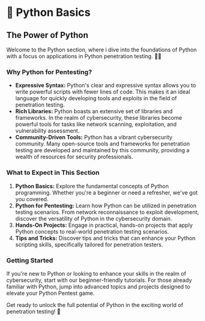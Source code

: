 # 🐍 Python Basics

## The Power of Python

Welcome to the Python section, where i dive into the foundations of Python with a focus on applications in Python penetration testing. 🐍✨

### Why Python for Pentesting?

* **Expressive Syntax:** Python's clear and expressive syntax allows you to write powerful scripts with fewer lines of code. This makes it an ideal language for quickly developing tools and exploits in the field of penetration testing.
* **Rich Libraries:** Python boasts an extensive set of libraries and frameworks. In the realm of cybersecurity, these libraries become powerful tools for tasks like network scanning, exploitation, and vulnerability assessment.
* **Community-Driven Tools:** Python has a vibrant cybersecurity community. Many open-source tools and frameworks for penetration testing are developed and maintained by this community, providing a wealth of resources for security professionals.

### What to Expect in This Section

1. **Python Basics:** Explore the fundamental concepts of Python programming. Whether you're a beginner or need a refresher, we've got you covered.
2. **Python for Pentesting:** Learn how Python can be utilized in penetration testing scenarios. From network reconnaissance to exploit development, discover the versatility of Python in the cybersecurity domain.
3. **Hands-On Projects:** Engage in practical, hands-on projects that apply Python concepts to real-world penetration testing scenarios.
4. **Tips and Tricks:** Discover tips and tricks that can enhance your Python scripting skills, specifically tailored for penetration testers.

### Getting Started

If you're new to Python or looking to enhance your skills in the realm of cybersecurity, start with our beginner-friendly tutorials. For those already familiar with Python, jump into advanced topics and projects designed to elevate your Python Pentest game.

Get ready to unlock the full potential of Python in the exciting world of penetration testing! 🚀
